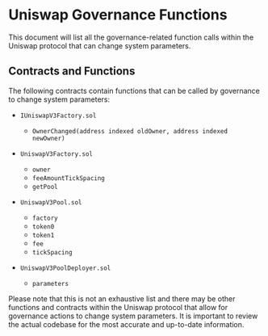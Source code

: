 # Uniswap Governance Functions

This document will list all the governance-related function calls within the Uniswap protocol that can change system parameters.

## Contracts and Functions

The following contracts contain functions that can be called by governance to change system parameters:

- `IUniswapV3Factory.sol`
  - `OwnerChanged(address indexed oldOwner, address indexed newOwner)`

- `UniswapV3Factory.sol`
  - `owner`
  - `feeAmountTickSpacing`
  - `getPool`

- `UniswapV3Pool.sol`
  - `factory`
  - `token0`
  - `token1`
  - `fee`
  - `tickSpacing`

- `UniswapV3PoolDeployer.sol`
  - `parameters`

Please note that this is not an exhaustive list and there may be other functions and contracts within the Uniswap protocol that allow for governance actions to change system parameters. It is important to review the actual codebase for the most accurate and up-to-date information.